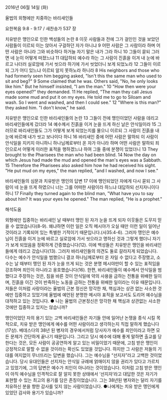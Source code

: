 2016년 06월 14일 (화)

율법의 외형에만 치중하는 바리새인들



요한복음 9:8 - 9:17 / 새찬송가 537 장


치유받은 맹인으로 인한 백성들의 논란
8 이웃 사람들과 전에 그가 걸인인 것을 보았던 사람들이 이르되 이는 앉아서 구걸하던 자가 아니냐 9 어떤 사람은 그 사람이라 하며 어떤 사람은 아니라 그와 비슷하다 하거늘 자기 말은 내가 그라 하니  10 그들이 묻되 그러면 네 눈이 어떻게 떠졌느냐 11 대답하되 예수라 하는 그 사람이 진흙을 이겨 내 눈에 바르고 나더러 실로암에 가서 씻으라 하기에 가서 씻었더니 보게 되었노라 12 그들이 이르되 그가 어디 있느냐 이르되 알지 못하노라 하니라 
8 His neighbors and those who had formerly seen him begging asked, "Isn't this the same man who used to sit and beg?" 9 Some claimed that he was. Others said, "No, he only looks like him." But he himself insisted, "I am the man." 10 "How then were your eyes opened?" they demanded. 11 He replied, "The man they call Jesus made some mud and put it on my eyes. He told me to go to Siloam and wash. So I went and washed, and then I could see." 12 "Where is this man?" they asked him. "I don't know," he said. 

치유받은 맹인으로 인한 바리새인들의 논란
13 그들이 전에 맹인이었던 사람을 데리고 바리새인들에게 갔더라 14 예수께서 진흙을 이겨 눈을 뜨게 하신 날은 안식일이라 15 그러므로 바리새인들도 그가 어떻게 보게 되었는지를 물으니 이르되 그 사람이 진흙을 내 눈에 바르매 내가 씻고 보나이다 하니 16 바리새인 중에 어떤 사람은 말하되 이 사람이 안식일을 지키지 아니하니 하나님께로부터 온 자가 아니라 하며 어떤 사람은 말하되 죄인으로서 어떻게 이러한 표적을 행하겠느냐 하여 그들 중에 분쟁이 있었더니 
13 They brought to the Pharisees the man who had been blind. 14 Now the day on which Jesus had made the mud and opened the man's eyes was a Sabbath. 15 Therefore the Pharisees also asked him how he had received his sight. "He put mud on my eyes," the man replied, "and I washed, and now I see." 

바리새인들의 심문과 치유받은 맹인의 답변
17 이에 맹인되었던 자에게 다시 묻되 그 사람이 네 눈을 뜨게 하였으니 너는 그를 어떠한 사람이라 하느냐 대답하되 선지자니이다 하니 
17 Finally they turned again to the blind man, "What have you to say about him? It was your eyes he opened." The man replied, "He is a prophet."

해석도움





외형에만 집중하는 바리새인
날 때부터 맹인 된 자가 눈을 뜨게 되자 이웃들은 도무지 믿을 수 없었습니다(8-9). 왜냐하면 이런 일은 오직 메시야가 오실 때만 이런 일이 일어난 것이라고 기록되어 있는 특별한 기적이기 때문입니다.(사35:4-6). 그러자 맹인은 예수님이 진흙을 이겨 눈에 바르고 실로암에 가서 씻으라고 명하신 것과 그렇게 했더니 자기가 보게 되었음을 정확하게 간증했습니다(12). 이에 백성들은 치유받은 맹인을 바리새인들에게 데리고 갔습니다(13). 그러자 바리새인들의 의견도 둘로 갈라지게 되었습니다. 다수는 예수가 안식일을 범했으니 결코 하나님께로부터 온 자일 수 없다고 주장했고, 소수는 날 때부터 맹인 된 자가 눈을 뜨게 되는 것은 분명 메시야만이 할 수 있는 표적임을 강조하며 죄인이 아니라고 옹호했습니다(16). 한편, 바리새인들이 예수께서 안식일을 범했다고 주장하는 것은, 침을 바른 것이 안식일에 약의 사용을 금하는 전통을 위배한 일이며, 진흙을 이긴 것이 반죽하는 노동을 금하는 전통을 위배한 일이라는 이유 때문입니다. 저들은 이처럼 사랑이라는 율법의 근본 정신은 망각한 채, 핵심과는 상관 없는 사소한 것에만 집중하고 있었기에 율법에 예언된 분명한 메시야 표적을 보고서도 도리어 예수님을 대적하고 있는 것입니다.
● 나는 율법의 근본정신은 망각한 채 핵심과 상관없는 사소한 것에만 집중하고 있지는 않습니까?

맹인이었던 자의 용기 있는 고백
바리새인들은 자기들 안에 일어난 논쟁을 종식 시킬 목적으로, 치유 받은 맹인에게 예수를 어떤 사람이라고 생각하는지 직접 말하게 했습니다(17상). 베데스다의 38년 된 병자의 경우에서처럼 당사자가 예수를 죄인이라고 하면 모든 문제가 간단하게 끝나기 때문입니다. 그리고 당시 예수에 대해 좋게 말하면 출교를 당한다는 것은, 모든 사람이 공공연하게 알고 있는 비밀이었기 때문에, 고침 받은 맹인이 긍정적으로 말할 수 없을 것이라는 확신도 있었을 것입니다. 하지만 그 사람은 저들의 기대를 여지없이 무너뜨리는 답변을 했습니다. 그는 예수님을 “선지자”라고 고백한 것이었습니다. 당시 유대인들은 선지자는 안식일 규례에 얽매이지 않을 권리가 있다고 가르치고 있었기에, 그의 답변은 예수가 죄인이 아니라는 것이었습니다. 이처럼 고침 받은 맹인이 아직 예수님을 인격적으로 잘 알지 못한 상태에서 ‘선지자’라고 대답한 것은 자기가 표현할 수 있는 최고의 용기를 담은 존칭이었습니다. 그는 38년된 병자와는 달리 자기를 치유하신 분을 향한 감사를 잊지 않는 사람이었습니다. 
●나에게는 치유 받은 맹인에게 있었던 감사와 용기가 있습니까?